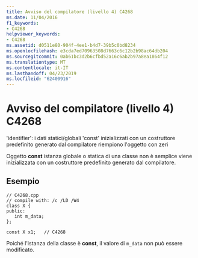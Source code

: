 ```yaml
---
title: Avviso del compilatore (livello 4) C4268
ms.date: 11/04/2016
f1_keywords:
- C4268
helpviewer_keywords:
- C4268
ms.assetid: d0511e80-904f-4ee1-b4d7-39b5c0bd8234
ms.openlocfilehash: e3cda7ed70963508d7663c6c12b2b98ac64db204
ms.sourcegitcommit: 0ab61bc3d2b6cfbd52a16c6ab2b97a8ea1864f12
ms.translationtype: MT
ms.contentlocale: it-IT
ms.lasthandoff: 04/23/2019
ms.locfileid: "62400916"
---
```

# <a name="compiler-warning-level-4-c4268"></a>Avviso del compilatore (livello 4) C4268

'identifier': i dati statici/globali 'const' inizializzati con un costruttore predefinito generato dal compilatore riempiono l'oggetto con zeri

Oggetto **const** istanza globale o statica di una classe non è semplice viene inizializzata con un costruttore predefinito generato dal compilatore.

## <a name="example"></a>Esempio

```
// C4268.cpp
// compile with: /c /LD /W4
class X {
public:
   int m_data;
};

const X x1;   // C4268
```

Poiché l'istanza della classe è **const**, il valore di `m_data` non può essere modificato.